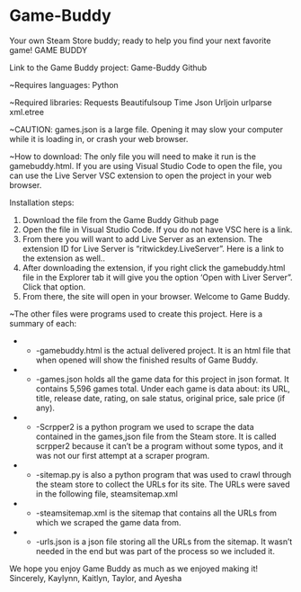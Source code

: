 # Game-Buddy
Your own Steam Store buddy; ready to help you find your next favorite game!
GAME BUDDY

Link to the Game Buddy project: Game-Buddy Github

~Requires languages:
Python

~Required libraries:
Requests
Beautifulsoup
Time
Json
Urljoin
urlparse
xml.etree

~CAUTION: games.json is a large file. Opening it may slow your computer while it is loading in, or crash your web browser. 

~How to download:
The only file you will need to make it run is the gamebuddy.html. If you are using Visual Studio Code to open the file, you can use the Live Server VSC extension to open the project in your web browser.

Installation steps:
1) Download the file from the Game Buddy Github page
2) Open the file in Visual Studio Code. If you do not have VSC here is a link.
3) From there you will want to add Live Server as an extension. The extension ID for Live Server is “ritwickdey.LiveServer”. Here is a link to the extension as well..
4) After downloading the extension, if you right click the gamebuddy.html file in the Explorer tab it will give you the option ‘Open with Liver Server”. Click that option.
5) From there, the site will open in your browser. Welcome to Game Buddy.


~The other files were programs used to create this project. Here is a summary of each:
- - -gamebuddy.html is the actual delivered project. It is an html file that when opened will show the finished results of Game Buddy.
- - -games.json holds all the game data for this project in json format. It contains  5,596 games total. Under each game is data about: its URL, title, release date, rating, on sale status, original price, sale price (if any).
- - -Scrpper2 is a python program we used to scrape the data contained in the games,json file from the Steam store. It is called scrpper2 because it can’t be a program without some typos, and it was not our first attempt at a scraper program. 
- - -sitemap.py is also a python program that was used to crawl through the steam store to collect the URLs for its site. The URLs were saved in the following file, steamsitemap.xml
- - -steamsitemap.xml is the sitemap that contains all the URLs from which we scraped the game data from.
- - -urls.json is a json file storing all the URLs from the sitemap. It wasn’t needed in the end but was part of the process so we included it.

We hope you enjoy Game Buddy as much as we enjoyed making it!
Sincerely,
Kaylynn, Kaitlyn, Taylor, and Ayesha
